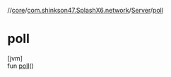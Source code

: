 //[core](../../../index.md)/[com.shinkson47.SplashX6.network](../index.md)/[Server](index.md)/[poll](poll.md)

# poll

[jvm]\
fun [poll](poll.md)()
